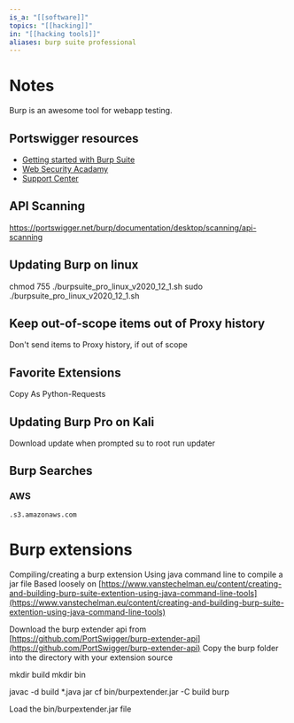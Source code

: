 ```yaml
---
is_a: "[[software]]"
topics: "[[hacking]]"
in: "[[hacking tools]]"
aliases: burp suite professional
---
```

# Notes
Burp is an awesome tool for webapp testing.

## Portswigger resources
- [Getting started with Burp Suite](https://portswigger.net/burp/documentation/desktop/getting-started)
- [Web Security Acadamy](https://portswigger.net/web-security/dashboard)
- [Support Center](https://portswigger.net/support)

## API Scanning
https://portswigger.net/burp/documentation/desktop/scanning/api-scanning

## Updating Burp on linux
chmod 755 ./burpsuite_pro_linux_v2020_12_1.sh
sudo ./burpsuite_pro_linux_v2020_12_1.sh

## Keep out-of-scope items out of Proxy history
Don't send items to Proxy history, if out of scope

## Favorite Extensions
Copy As Python-Requests

## Updating Burp Pro on Kali
Download update when prompted
su to root
run updater

## Burp Searches
### AWS
`.s3.amazonaws.com`

# Burp extensions

Compiling/creating a burp extension
Using java command line to compile a jar file
Based loosely on [https://www.vanstechelman.eu/content/creating-and-building-burp-suite-extention-using-java-command-line-tools](https://www.vanstechelman.eu/content/creating-and-building-burp-suite-extention-using-java-command-line-tools)

Download the burp extender api from [https://github.com/PortSwigger/burp-extender-api](https://github.com/PortSwigger/burp-extender-api)
Copy the burp folder into the directory with your extension source

mkdir build
mkdir bin

javac -d build *.java
jar cf bin/burpextender.jar -C build burp

Load the bin/burpextender.jar file
